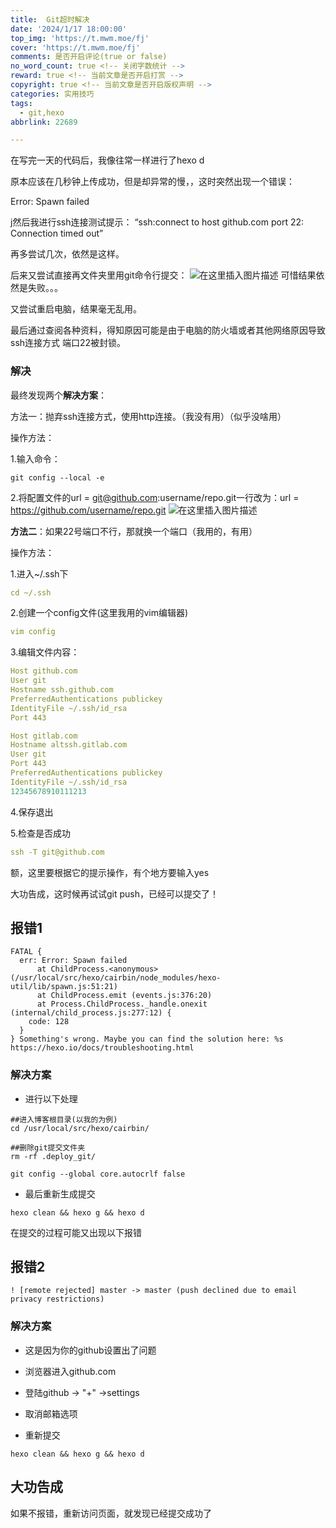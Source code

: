 ```yaml
---
title:  Git超时解决
date: '2024/1/17 18:00:00'
top_img: 'https://t.mwm.moe/fj'
cover: 'https://t.mwm.moe/fj'
comments: 是否开启评论(true or false)
no_word_count: true <!-- 关闭字数统计 -->
reward: true <!-- 当前文章是否开启打赏 -->
copyright: true <!-- 当前文章是否开启版权声明 -->
categories: 实用技巧
tags:
  - git,hexo
abbrlink: 22689

---
```


在写完一天的代码后，我像往常一样进行了hexo d

原本应该在几秒钟上传成功，但是却异常的慢，，这时突然出现一个错误：

Error: Spawn failed

j然后我进行ssh连接测试提示： “ssh:connect to host github.com port 22: Connection timed out”

再多尝试几次，依然是这样。

后来又尝试直接再文件夹里用git命令行提交：
![在这里插入图片描述](https://s2.loli.net/2024/01/17/rpY4KRhyf8zMOCm.png)
可惜结果依然是失败。。。

又尝试重启电脑，结果毫无乱用。

最后通过查阅各种资料，得知原因可能是由于电脑的防火墙或者其他网络原因导致ssh连接方式 端口22被封锁。

### 解决

最终发现两个**解决方案**：

方法一：抛弃ssh连接方式，使用http连接。（我没有用）（似乎没啥用）

操作方法：

1.输入命令：

```
git config --local -e
```

2.将配置文件的url = git@github.com:username/repo.git一行改为：url = https://github.com/username/repo.git
![在这里插入图片描述](https://s2.loli.net/2024/01/17/GkyrCu9IV7Aqi1U.png)

**方法二**：如果22号端口不行，那就换一个端口（我用的，有用）

操作方法：

1.进入~/.ssh下

```yaml
cd ~/.ssh
```

2.创建一个config文件(这里我用的vim编辑器)

```yaml
vim config
```

3.编辑文件内容：

```yaml
Host github.com
User git
Hostname ssh.github.com
PreferredAuthentications publickey
IdentityFile ~/.ssh/id_rsa
Port 443

Host gitlab.com
Hostname altssh.gitlab.com
User git
Port 443
PreferredAuthentications publickey
IdentityFile ~/.ssh/id_rsa
12345678910111213
```

4.保存退出

5.检查是否成功

```yaml
ssh -T git@github.com
```

额，这里要根据它的提示操作，有个地方要输入yes

大功告成，这时候再试试git push，已经可以提交了！

## 报错1

```shell
FATAL {
  err: Error: Spawn failed
      at ChildProcess.<anonymous> (/usr/local/src/hexo/cairbin/node_modules/hexo-util/lib/spawn.js:51:21)
      at ChildProcess.emit (events.js:376:20)
      at Process.ChildProcess._handle.onexit (internal/child_process.js:277:12) {
    code: 128
  }
} Something's wrong. Maybe you can find the solution here: %s https://hexo.io/docs/troubleshooting.html
```

### 解决方案

- 进行以下处理

```shell
##进入博客根目录(以我的为例)
cd /usr/local/src/hexo/cairbin/

##删除git提交文件夹
rm -rf .deploy_git/

git config --global core.autocrlf false
```

- 最后重新生成提交

```shell
hexo clean && hexo g && hexo d
```

在提交的过程可能又出现以下报错

## 报错2

```shell
! [remote rejected] master -> master (push declined due to email privacy restrictions)
```

### 解决方案

- 这是因为你的github设置出了问题
- 浏览器进入github.com
- 登陆github -> "+" ->settings
- 取消邮箱选项

- 重新提交

```shell
hexo clean && hexo g && hexo d
```

## 大功告成

如果不报错，重新访问页面，就发现已经提交成功了
